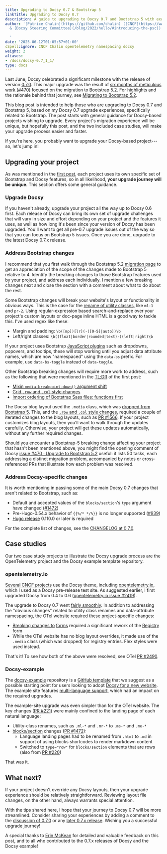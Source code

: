 ```yaml
---
title: Upgrading to Docsy 0.7 & Bootstrap 5
linkTitle: Upgrading to Docsy 0.7
description: A guide to upgrading to Docsy 0.7 and Bootstrap 5 with examples
author: '[Patrice Chalin](https://github.com/chalin) ([CNCF](https://www.cncf.io/)
  & [Docsy Steering Committee](/blog/2022/hello/#introducing-the-psc))

  '
date: '2025-06-12T01:05:57+01:00'
cSpell:ignore: CNCF Chalin opentelemetry namespacing docsy
weight: 2
aliases:
- /docs/docsy-0.7_1_1/
type: docs
---
```


Last June, Docsy celebrated a significant milestone with the release of version
[0.7.0](https://github.com/google/docsy/releases/tag/v0.7.0). This major upgrade
was the result of
[six months of meticulous work (#470)](https://github.com/google/docsy/issues/470)
focused on the migration to Bootstrap 5.2. For highlights and the rationale
behind that journey, see
[Migrating to Bootstrap 5.2](/blog/2023/bootstrap-5-migration/).

This blog post is intended to help those who are upgrading to Docsy 0.7 and
Bootstrap 5, based on my Docsy 0.7 upgrade experiences, specifically related to
Bootstrap. The post starts with general guidance for Docsy-based projects
wishing to upgrade. Every project's migration experience will be unique, but
hopefully this post, and the two included case studies, will make your upgrade
process easier and faster.

If you're here, you probably want to upgrade your Docsy-based project---so,
let's jump in!

## Upgrading your project

As was mentioned in the
[first post](/blog/2023/bootstrap-5-migration/#migrating-docsy-based-projects),
each project uses its own specific set of Bootstrap and Docsy features, so in
all likelihood, **your upgrade journey will be unique**. This section offers
some general guidance.

### Upgrade Docsy

If you haven't already, upgrade your project all the way up to Docsy 0.6 first.
Each release of Docsy can bring its own set of upgrade challenges that will vary
in size and effort depending on your project and the features it uses, as well
as how long it's been since your version of Docsy has been upgraded. You'll want
to get all pre-0.7 upgrade issues out of the way so that you can focus on
Bootstrap 5 issues. Once you are done, upgrade to the latest Docsy 0.7.x
release.

### Address Bootstrap changes

I recommend that you first walk through the Bootstrap 5.2
[migration page](https://getbootstrap.com/docs/5.2/migration/) to get an
appreciation of the scope of the changes made to Bootstrap 5 relative to 4.
Identify the breaking changes to those Bootstrap features used by your project,
and address each individually. I mention a few breaking changes next and close
the section with a comment about what to do about the rest.

Some Bootstrap changes will break your website's layout or functionality in
obvious ways. This is the case for the
[rename](https://getbootstrap.com/docs/5.2/migration/#utilities)[ of utility classes](https://getbootstrap.com/docs/5.2/migration/#utilities),
like `ml-1` and `pr-2`. Using regular-expression based search-and-replace over
your project's custom layouts or doc-page inline HTML is a good way to tackle
this. I've used regex like these:

- Margin and padding: `\b([mp])[lr](-([0-5]|auto))\b`
- Left/right classes: `\b((float|border|rounded|text)-)(left|right)\b`

If your project uses Bootstrap
[JavaScript plugins](https://getbootstrap.com/docs/5.2/migration/#javascript)
such as dropdowns, popovers, and tooltips, these will stop working until you
adjust data attribute names, which are now "namespaced" using the `data-bs`
prefix. For example, use `data-bs-toggle` instead of `data-toggle`.

Other Bootstrap breaking changes will require more work to address, such as the
following that were mentioned in the
[TL;DR](/blog/2023/bootstrap-5-migration/#tldr) of the first post:

- [Mixin `media-breakpoint-down()` argument shift](/blog/2023/bootstrap-5-migration/#mixin-media-breakpoint-down-argument-shift)
- [Grid `.row` and `.col` style changes](/blog/2023/bootstrap-5-migration/#grid-row-and-col-style-changes-are-breaking)
- [Import ordering of Bootstrap Sass files: functions first](/blog/2023/bootstrap-5-migration/#import-ordering-of-bootstrap-sass-files-functions-first)

The Docsy blog layout used the `.media` class, which was
[dropped from Bootstrap 5](https://getbootstrap.com/docs/5.2/migration/#grid-updates).
This, and the
[`.row` and `.col` style changes](/blog/2023/bootstrap-5-migration/#grid-row-and-col-style-changes-are-breaking),
required a couple of iterated changes to the blog layouts, such as
[PR #1566](https://github.com/google/docsy/pull/1566). If your project
customizes blog layouts, then you'll want to walk through the updates carefully.
Otherwise, your project will get these updates automatically, without any
further required changes.

Should you encounter a Bootstrap-5 breaking change affecting your project that
hasn't been mentioned above, you might find the opening comment of Docsy
[issue #470 · Upgrade to Bootstrap 5.2](https://github.com/google/docsy/issues/470)
useful: it lists 50 tasks, each addressing a distinct migration problem,
accompanied by notes or cross-referenced PRs that illustrate how each problem
was resolved.

### Address Docsy-specific changes

It is worth mentioning in passing some of the main Docsy 0.7 changes that aren't
related to Bootstrap, such as:

- Default and accepted values of the `blocks/section`'s `type` argument have
  changed ([#1472](https://github.com/google/docsy/issues/1472))
- Pre-Hugo-0.54.x behavior of `{{%/* */%}}` is no longer supported
  ([#939](https://github.com/google/docsy/issues/939))
- [Hugo release](https://github.com/gohugoio/hugo/releases) 0.110.0 or later is
  required

For the complete list of changes, see the
[CHANGELOG at 0.7.0](https://github.com/google/docsy/blob/main/CHANGELOG.md#070).

## Case studies

Our two case study projects to illustrate the Docsy upgrade process are the
OpenTelemetry project and the Docsy example template repository.

### opentelemetry.io

[Several CNCF projects](https://www.cncf.io/blog/2023/01/19/fast-and-effective-tools-for-cncf-and-open-source-project-websites/)
use the Docsy theme, including [opentelemetry.io](https://opentelemetry.io/),
which I used as a Docsy pre-release test site. As suggested earlier, I first
upgraded Docsy from 0.4 to 0.6
([opentelemetry.io issue #2419](https://github.com/open-telemetry/opentelemetry.io/issues/2419)).

The upgrade to Docsy 0.7 went
[fairly smoothly](https://github.com/open-telemetry/opentelemetry.io/issues?q=label%3Adocsy+is%3Aclosed+closed%3A%3E2023-03-03).
In addition to addressing the "obvious changes" related to utility class renames
and data-attribute namespacing, the OTel website required these project-specific
changes:

- [Breaking changes to](https://getbootstrap.com/docs/5.2/migration/#forms)
  [forms](https://getbootstrap.com/docs/5.2/migration/#forms) required a
  significant rework of the
  [Registry](https://opentelemetry.io/ecosystem/registry/) form
- While the OTel website has no blog layout overrides, it made use of the
  `.media` class (which was dropped) for registry entries. Flex styles were used
  instead.

That's it! To see how both of the above were resolved, see OTel
[PR #2490](https://github.com/open-telemetry/opentelemetry.io/pull/2490).

### Docsy-example

The [docsy-example](https://github.com/google/docsy-example) repository is a
[GitHub template](https://gitprotect.io/blog/how-to-use-github-repository-templates/)
that we suggest as a possible starting point for users looking to adopt
[Docsy for a new website](/docs/get-started/docsy-as-module/example-site-as-template/).
The example site features [multi-language support](/docs/language/), which had
an impact on the required upgrades.

The example-site upgrade was even simpler than for the OTel website. The key
changes ([PR #221](https://github.com/google/docsy-example/pull/221)) were
mainly confined to the landing page of each natural language:

- Utility-class renames, such as `.ml-*` and `.mr-*` to `.ms-*` and `.me-*`
- [blocks/section](/docs/adding-content/shortcodes/#blockssection) changes
  ([PR #1472](https://github.com/google/docsy/pull/1472)):
  - Language landing pages had to be renamed from `.html` to `.md` in support of
    using blocks shortcodes to render markdown content
  - Switched to `type="row"` for `blocks/section` elements that are rows (also
    from [PR #220](https://github.com/google/docsy-example/pull/220))

That was it.

## What next?

If your project doesn't override any Docsy layouts, then your upgrade experience
should be relatively straightforward. Reviewing layout file changes, on the
other hand, always warrants special attention.

With the tips shared here, I hope that your journey to Docsy 0.7 will be more
streamlined. Consider sharing your experiences by adding a comment to the
[discussion of 0.7.0](https://github.com/google/docsy/discussions/1555) or any
[later 0.7.x release](https://github.com/google/docsy/discussions/categories/announcement?discussions_q%3Dis%253Aopen%2Bcategory%253AAnnouncement).
Wishing you a successful upgrade journey!

A special thanks to [Erin McKean](https://github.com/emckean) for detailed and
valuable feedback on this post, and to all who contributed to the 0.7.x releases
of Docsy and the Docsy example!
